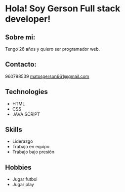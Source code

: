 # Hola! Soy Gerson Full stack developer!

## Sobre mi: 
Tengo 26 años y quiero ser programador web.

## Contacto: 
960798539
matosgerson661@gmail.com


## Technologies
- HTML
- CSS
- JAVA SCRIPT

## Skills 
- Liderazgo
- Trabajo en equipo
- Trabajo bajo presión

## Hobbies
- Jugar futbol
- Jugar play


